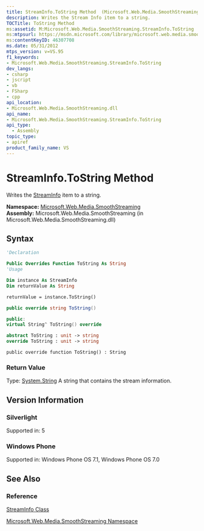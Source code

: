 ```yaml
---
title: StreamInfo.ToString Method  (Microsoft.Web.Media.SmoothStreaming)
description: Writes the Stream Info item to a string.
TOCTitle: ToString Method
ms:assetid: M:Microsoft.Web.Media.SmoothStreaming.StreamInfo.ToString
ms:mtpsurl: https://msdn.microsoft.com/library/microsoft.web.media.smoothstreaming.streaminfo.tostring(v=VS.95)
ms:contentKeyID: 46307708
ms.date: 05/31/2012
mtps_version: v=VS.95
f1_keywords:
- Microsoft.Web.Media.SmoothStreaming.StreamInfo.ToString
dev_langs:
- csharp
- jscript
- vb
- FSharp
- cpp
api_location:
- Microsoft.Web.Media.SmoothStreaming.dll
api_name:
- Microsoft.Web.Media.SmoothStreaming.StreamInfo.ToString
api_type:
  - Assembly
topic_type:
- apiref
product_family_name: VS
---
```


# StreamInfo.ToString Method

Writes the [StreamInfo](streaminfo-class-microsoft-web-media-smoothstreaming_1.md) item to a string.

**Namespace:**  [Microsoft.Web.Media.SmoothStreaming](microsoft-web-media-smoothstreaming-namespace_1.md)  
**Assembly:**  Microsoft.Web.Media.SmoothStreaming (in Microsoft.Web.Media.SmoothStreaming.dll)

## Syntax

```vb
'Declaration

Public Overrides Function ToString As String
'Usage

Dim instance As StreamInfo
Dim returnValue As String

returnValue = instance.ToString()
```

```csharp
public override string ToString()
```

```cpp
public:
virtual String^ ToString() override
```

``` fsharp
abstract ToString : unit -> string 
override ToString : unit -> string 
```

```jscript
public override function ToString() : String
```

### Return Value

Type: [System.String](https://msdn.microsoft.com/library/s1wwdcbf\(v=vs.95\))  
A string that contains the stream information.

## Version Information

### Silverlight

Supported in: 5  

### Windows Phone

Supported in: Windows Phone OS 7.1, Windows Phone OS 7.0  

## See Also

### Reference

[StreamInfo Class](streaminfo-class-microsoft-web-media-smoothstreaming_1.md)

[Microsoft.Web.Media.SmoothStreaming Namespace](microsoft-web-media-smoothstreaming-namespace_1.md)
